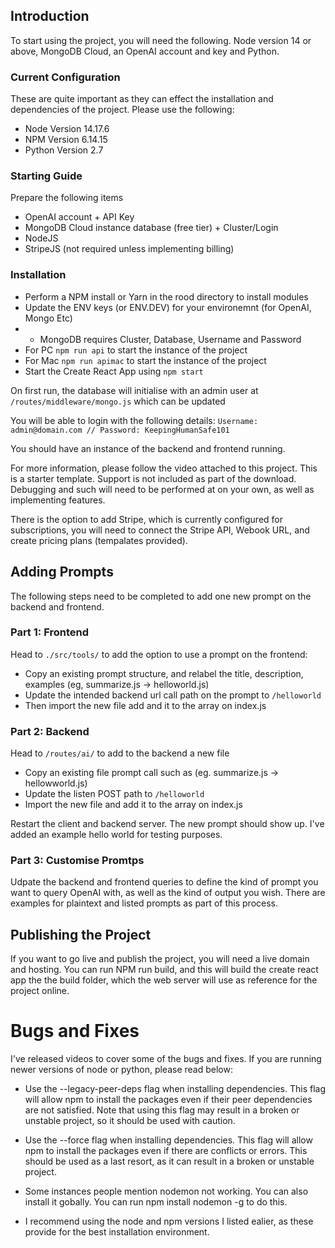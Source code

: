 ## Introduction

To start using the project, you will need the following. Node version 14 or above, MongoDB Cloud, an OpenAI account and key and Python.

### Current Configuration
These are quite important as they can effect the installation and dependencies of the project. Please use the following:

- Node Version 14.17.6
- NPM Version 6.14.15
- Python Version 2.7

### Starting Guide

Prepare the following items

- OpenAI account + API Key
- MongoDB Cloud instance database (free tier) + Cluster/Login
- NodeJS
- StripeJS (not required unless implementing billing)

### Installation

- Perform a NPM install or Yarn in the rood directory to install modules
- Update the ENV keys (or ENV.DEV) for your environemnt (for OpenAI, Mongo Etc)
- - MongoDB requires Cluster, Database, Username and Password
- For PC `npm run api` to start the instance of the project
- For Mac `npm run apimac` to start the instance of the project
- Start the Create React App using `npm start`

On first run, the database will initialise with an admin user at `/routes/middleware/mongo.js` which can be updated

You will be able to login with the following details:
`Username: admin@domain.com // Password: KeepingHumanSafe101`

You should have an instance of the backend and frontend running.

For more information, please follow the video attached to this project. This is a starter template. Support is not included as part of the download. Debugging and such will need to be performed at on your own, as well as implementing features.

There is the option to add Stripe, which is currently configured for subscriptions, you will need to connect the Stripe API, Webook URL, and create pricing plans (tempalates provided).

## Adding Prompts

The following steps need to be completed to add one new prompt on the backend and frontend.

### Part 1: Frontend
Head to `./src/tools/` to add the option to use a prompt on the frontend:

- Copy an existing prompt structure, and relabel the title, description, examples (eg, summarize.js -> helloworld.js)
- Update the intended backend url call path on the prompt to `/helloworld`
- Then import the new file add and it to the array on index.js

### Part 2: Backend
Head to `/routes/ai/` to add to the backend a new file

- Copy an existing file prompt call such as (eg. summarize.js -> hellowworld.js)
- Update the listen POST path to `/helloworld`
- Import the new file and add it to the array on index.js

Restart the client and backend server. The new prompt should show up. I've added an example hello world for testing purposes.

### Part 3: Customise Promtps
Udpate the backend and frontend queries to define the kind of prompt you want to query OpenAI with, as well as the kind of output you wish. There are examples for plaintext and listed prompts as part of this process.

## Publishing the Project

If you want to go live and publish the project, you will need a live domain and hosting. You can run NPM run build, and this will build the create react app the the build folder, which the web server will use as reference for the project online.

# Bugs and Fixes

I've released videos to cover some of the bugs and fixes. If you are running newer versions of node or python, please read below:

- Use the --legacy-peer-deps flag when installing dependencies. This flag will allow npm to install the packages even if their peer dependencies are not satisfied. Note that using this flag may result in a broken or unstable project, so it should be used with caution.

- Use the --force flag when installing dependencies. This flag will allow npm to install the packages even if there are conflicts or errors. This should be used as a last resort, as it can result in a broken or unstable project.

- Some instances people mention nodemon not working. You can also install it gobally. You can run npm install nodemon -g to do this.

- I recommend using the node and npm versions I listed ealier, as these provide for the best installation environment.
